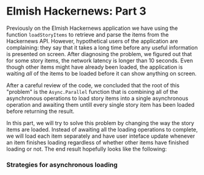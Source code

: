 # Elmish Hackernews: Part 3

Previously on the Elmish Hackernews application we have using the function `loadStoryItems` to retrieve and parse the items from the Hackernews API. However, hypothetical users of the application are complaining: they say that it takes a long time before any useful information is presented on screen. After diagnosing the problem, we figured out that for some story items, the network latency is longer than 10 seconds. Even though other items might have already been loaded, the application is waiting *all* of the items to be loaded before it can show anything on screen.

After a careful review of the code, we concluded that the root of this "problem" is the `Async.Parallel` function that is combining all of the asynchronous operations to load story items into a single asynchronous operation and awaiting them untill every single story item has been loaded before returning the result.

In this part, we will try to solve this problem by changing the way the story items are loaded. Instead of awaiting all the loading operations to complete, we will load each item separately and have user inteface update whenever an item finishes loading regardless of whether other items have finished loading or not. The end result hopefully looks like the following:

<div style="width:100%">
  <div style="margin: 0 auto; width:60%;">
    <resolved-image source="/images/commands/elmish-hackernews-part3.gif" />
  </div>
</div>

### Strategies for asynchronous loading

